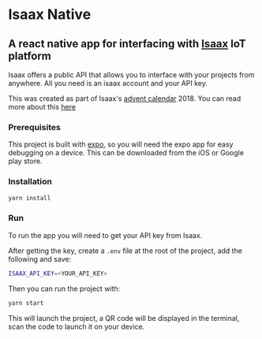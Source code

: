 # Isaax Native

## A react native app for interfacing with [Isaax](https://isaax.io) IoT platform

Isaax offers a public API that allows you to interface with your projects from  anywhere. All you need is an isaax account and your API key.

This was created as part of Isaax's [advent calendar](https://qiita.com/advent-calendar/2018/isaax) 2018.
You can read more about this [here](blog.md)

### Prerequisites

This project is built with [expo](https://github.com/expo/expo), so you will need the expo app for easy debugging on a device. This can be downloaded from the iOS or Google play store.

### Installation

```bash
yarn install
```

### Run

To run the app you will need to get your API key from Isaax.

After getting the key, create a `.env` file at the root of the project, add the following and save:

```bash
ISAAX_API_KEY=<YOUR_API_KEY>
```

Then you can run the project with:

```bash
yarn start
```

This will launch the project, a QR code will be displayed in the terminal, scan the code to launch it on your device.
